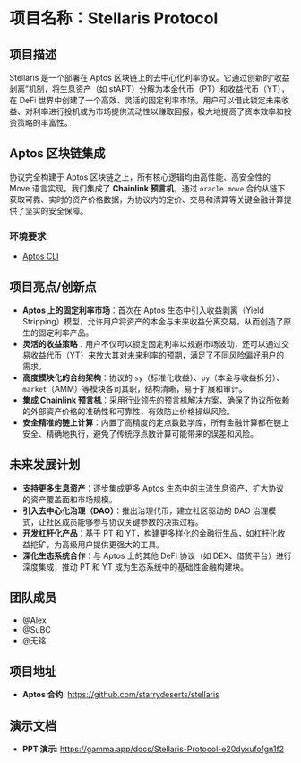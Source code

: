 # 项目名称：Stellaris Protocol

## 项目描述

Stellaris 是一个部署在 Aptos 区块链上的去中心化利率协议。它通过创新的“收益剥离”机制，将生息资产（如 stAPT）分解为本金代币（PT）和收益代币（YT），在 DeFi 世界中创建了一个高效、灵活的固定利率市场。用户可以借此锁定未来收益、对利率进行投机或为市场提供流动性以赚取回报，极大地提高了资本效率和投资策略的丰富性。

## Aptos 区块链集成

协议完全构建于 Aptos 区块链之上，所有核心逻辑均由高性能、高安全性的 Move 语言实现。我们集成了 **Chainlink 预言机**，通过 `oracle.move` 合约从链下获取可靠、实时的资产价格数据，为协议内的定价、交易和清算等关键金融计算提供了坚实的安全保障。

### 环境要求

- [Aptos CLI](https://www.google.com/search?q=https://aptos.dev/cli-tools/aptos-cli/install-aptos-cli)

## 项目亮点/创新点

- **Aptos 上的固定利率市场**：首次在 Aptos 生态中引入收益剥离（Yield Stripping）模型，允许用户将资产的本金与未来收益分离交易，从而创造了原生的固定利率产品。
- **灵活的收益策略**：用户不仅可以锁定固定利率以规避市场波动，还可以通过交易收益代币（YT）来放大其对未来利率的预期，满足了不同风险偏好用户的需求。
- **高度模块化的合约架构**：协议的 `sy`（标准化收益）、`py`（本金与收益拆分）、`market`（AMM）等模块各司其职，结构清晰，易于扩展和审计。
- **集成 Chainlink 预言机**：采用行业领先的预言机解决方案，确保了协议所依赖的外部资产价格的准确性和可靠性，有效防止价格操纵风险。
- **安全精准的链上计算**：内置了高精度的定点数数学库，所有金融计算都在链上安全、精确地执行，避免了传统浮点数计算可能带来的误差和风险。

## 未来发展计划

- **支持更多生息资产**：逐步集成更多 Aptos 生态中的主流生息资产，扩大协议的资产覆盖面和市场规模。
- **引入去中心化治理（DAO）**：推出治理代币，建立社区驱动的 DAO 治理模式，让社区成员能够参与协议关键参数的决策过程。
- **开发杠杆化产品**：基于 PT 和 YT，构建更多样化的金融衍生品，如杠杆化收益挖矿，为高级用户提供更强大的工具。
- **深化生态系统合作**：与 Aptos 上的其他 DeFi 协议（如 DEX、借贷平台）进行深度集成，推动 PT 和 YT 成为生态系统中的基础性金融构建块。

## 团队成员

- @Alex
- @SuBC
- @无铭

## 项目地址

- **Aptos 合约**: https://github.com/starrydeserts/stellaris

## 演示文档

- **PPT 演示**: https://gamma.app/docs/Stellaris-Protocol-e20dyxufofgn1f2